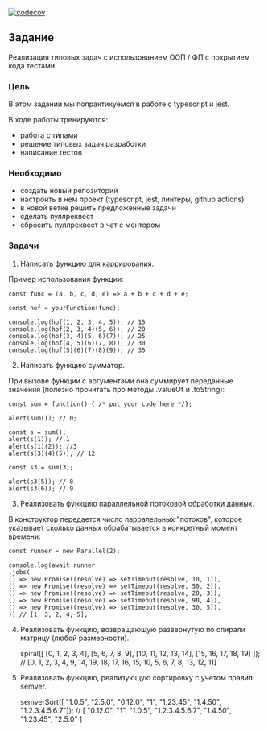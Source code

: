 [![codecov](https://codecov.io/gh/KarkenVisualGit/otus-turarov-FP-2023/graph/badge.svg?token=cHY4jUyQRW)](https://app.codecov.io/gh/KarkenVisualGit/otus-turarov-FP-2023/tree/otus-FP-2023/src)

## Задание

Реализация типовых задач с использованием OOП / ФП с покрытием кода тестами

### Цель

В этом задании мы попрактикуемся в работе с typescript и jest.

В ходе работы тренируются:

- работа с типами
- решение типовых задач разработки
- написание тестов

### Необходимо

- создать новый репозиторий
- настроить в нем проект (typescript, jest, линтеры, github actions)
- в новой ветке решить предложенные задачи
- сделать пуллреквест
- сбросить пуллреквест в чат с ментором

### Задачи

1. Написать функцию для [каррирования](https://ru.wikipedia.org/wiki/%D0%9A%D0%B0%D1%80%D1%80%D0%B8%D1%80%D0%BE%D0%B2%D0%B0%D0%BD%D0%B8%D0%B5).

Пример использования функции:

    const func = (a, b, c, d, e) => a + b + c + d + e;

    const hof = yourFunction(func);

    console.log(hof(1, 2, 3, 4, 5)); // 15
    console.log(hof(2, 3, 4)(5, 6)); // 20
    console.log(hof(3, 4)(5, 6)(7)); // 25
    console.log(hof(4, 5)(6)(7, 8)); // 30
    console.log(hof(5)(6)(7)(8)(9)); // 35

2. Написать функцию сумматор.

При вызове функции с аргументами она суммирует переданные значения (полезно прочитать про методы .valueOf и .toString):

    const sum = function() { /* put your code here */};

    alert(sum()); // 0;

    const s = sum();
    alert(s(1)); // 1
    alert(s(1)(2)); //3
    alert(s(3)(4)(5)); // 12

    const s3 = sum(3);

    alert(s3(5)); // 8
    alert(s3(6)); // 9

3. Реализовать функцию параллельной потоковой обработки данных.

В конструктор передается число парралельных "потоков", которое указывает сколько данных обрабатывается в конкретный момент времени:

    const runner = new Parallel(2);

    console.log(await runner
    .jobs(
    () => new Promise((resolve) => setTimeout(resolve, 10, 1)),
    () => new Promise((resolve) => setTimeout(resolve, 50, 2)),
    () => new Promise((resolve) => setTimeout(resolve, 20, 3)),
    () => new Promise((resolve) => setTimeout(resolve, 90, 4)),
    () => new Promise((resolve) => setTimeout(resolve, 30, 5)),
    )) // [1, 3, 2, 4, 5];

4. Реализовать функцию, возвращающую развернутую по спирали матрицу (любой размерности).

   spiral([ [0, 1, 2, 3, 4], [5, 6, 7, 8, 9], [10, 11, 12, 13, 14], [15, 16, 17, 18, 19] ]); // [0, 1, 2, 3, 4, 9, 14, 19, 18, 17, 16, 15, 10, 5, 6, 7, 8, 13, 12, 11]

5. Реализовать функцию, реализующую сортировку с учетом правил semver.

   semverSort([ "1.0.5", "2.5.0", "0.12.0", "1", "1.23.45", "1.4.50", "1.2.3.4.5.6.7"]); // [ "0.12.0", "1", "1.0.5", "1.2.3.4.5.6.7", "1.4.50", "1.23.45", "2.5.0" ]
